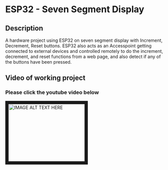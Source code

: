 # ESP32 - Seven Segment Display
## Description
A hardware project using ESP32 on seven segment display with Increment, Decrement, Reset buttons.
ESP32 also acts as an Accesspoint getting connected to external devices and controlled remotely to do the increment, decrement, and reset functions from a web page, and also detect if any of the buttons have been pressed.


## Video of working project
### Please click the youtube video below
<a href="https://youtu.be/Jy-9MQFFugo" target="_blank"><img src="https://youtu.be/Jy-9MQFFugo/0.jpg" 
alt="IMAGE ALT TEXT HERE" width="240" height="180" border="10" /></a>
